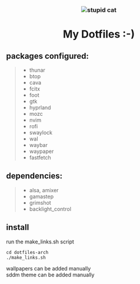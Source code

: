### <h3 align="center">![](https://media.tenor.com/4VY0Ykn4lN4AAAAM/cat-broken-cat.gif "stupid cat") </h3>

# <h1 align="center"> My Dotfiles :-) </h1>

## **packages configured:**
>* thunar
>* btop
>* cava
>* fcitx
>* foot
>* gtk
>* hyprland
>* mozc
>* nvim
>* rofi
>* swaylock
>* wal
>* waybar
>* waypaper
>* fastfetch

## **dependencies:**
>* alsa, amixer
>* gamastep
>* grimshot
>* backlight_control

## install
run the make_links.sh script
```
cd dotfiles-arch
./make_links.sh
```
wallpapers can be added manually\
sddm theme can be added manually
